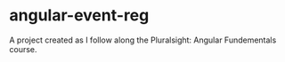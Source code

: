 angular-event-reg
=================

A project created as I follow along the Pluralsight: Angular Fundementals course.
